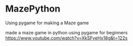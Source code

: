 # MazePython
Using pygame for making a Maze game 

made a maze game in python using pygame for beginners
https://www.youtube.com/watch?v=XkSFveHx18g&t=122s 